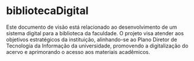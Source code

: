 # bibliotecaDigital
 Este documento de visão está relacionado ao desenvolvimento de um sistema digital para a biblioteca da faculdade. O projeto visa atender aos objetivos estratégicos da instituição, alinhando-se ao Plano Diretor de Tecnologia da Informação da universidade, promovendo a digitalização do acervo e aprimorando o acesso aos materiais acadêmicos.
